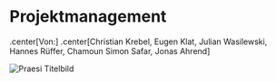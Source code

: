 # Projektmanagement


.center[Von:]
.center[Christian Krebel, Eugen Klat, Julian Wasilewski, Hannes Rüffer, Chamoun Simon Safar, Jonas Ahrend]


![Praesi Titelbild](Bilder/Praesi_Titelbild.jpg)   
